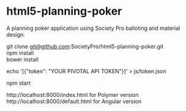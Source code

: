 html5-planning-poker
====================

A planning poker application using Society Pro balloting and material design.

git clone git@github.com:SocietyPro/html5-planning-poker.git  
npm install  
bower install  

echo '[{"token": "YOUR PIVOTAL API TOKEN"}]' > js/token.json  

npm start  

http://localhost:8000/index.html for Polymer version  
http://localhost:8000/default.html for Angular version  